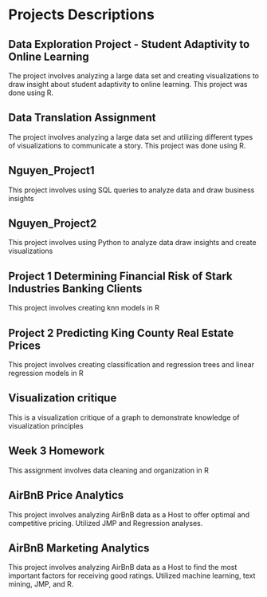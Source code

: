 # Projects Descriptions

## Data Exploration Project - Student Adaptivity to Online Learning
The project involves analyzing a large data set and creating visualizations to draw insight about student adaptivity to online learning. This project was done using R. 

## Data Translation Assignment
The project involves analyzing a large data set and utilizing different types of visualizations to communicate a story. This project was done using R. 

## Nguyen_Project1
This project involves using SQL queries to analyze data and draw business insights

## Nguyen_Project2
This project involves using Python to analyze data draw insights and create visualizations

## Project 1 Determining Financial Risk of Stark Industries Banking Clients
This project involves creating knn models in R

## Project 2 Predicting King County Real Estate Prices
This project involves creating classification and regression trees and linear regression models in R

## Visualization critique
This is a visualization critique of a graph to demonstrate knowledge of visualization principles

## Week 3 Homework
This assignment involves data cleaning and organization in R

## AirBnB Price Analytics
This project involves analyzing AirBnB data as a Host to offer optimal and competitive pricing. Utilized JMP and Regression analyses.

## AirBnB Marketing Analytics
This project involves analyzing AirBnB data as a Host to find the most important factors for receiving good ratings. Utilized machine learning, text mining, JMP, and R.
